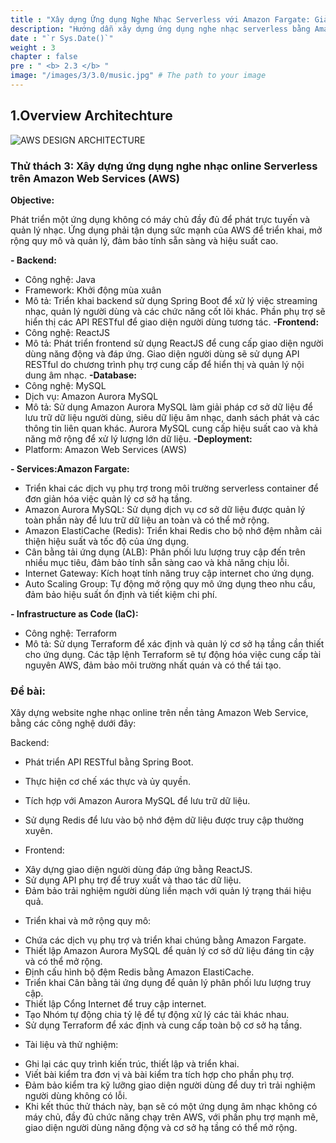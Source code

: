```yaml
---
title : "Xây dựng Ứng dụng Nghe Nhạc Serverless với Amazon Fargate: Giải pháp Tối ưu Chi phí và Khả năng Mở Rộng"
description: "Hướng dẫn xây dựng ứng dụng nghe nhạc serverless bằng Amazon Fargate và Terraform để tối ưu hóa chi phí và tăng khả năng mở rộng."
date : "`r Sys.Date()`"
weight : 3
chapter : false
pre : " <b> 2.3 </b> "
image: "/images/3/3.0/music.jpg" # The path to your image
---
```

## 1.Overview Architechture
![AWS DESIGN ARCHITECTURE](/images/3/3.0/music-multi.drawio.svg?featherlight=false&width=100pc)

### Thử thách 3: Xây dựng ứng dụng nghe nhạc online Serverless trên Amazon Web Services (AWS)
**Objective:**

Phát triển một ứng dụng không có máy chủ đầy đủ để phát trực tuyến và quản lý nhạc. Ứng dụng phải tận dụng sức mạnh của AWS để triển khai, mở rộng quy mô và quản lý, đảm bảo tính sẵn sàng và hiệu suất cao.

**- Backend:**
+ Công nghệ: Java
+ Framework: Khởi động mùa xuân
+ Mô tả: Triển khai backend sử dụng Spring Boot để xử lý việc streaming nhạc, quản lý người dùng và các chức năng cốt lõi khác. Phần phụ trợ sẽ hiển thị các API RESTful để giao diện người dùng tương tác.
**-Frontend:**
+ Công nghệ: ReactJS
+ Mô tả: Phát triển frontend sử dụng ReactJS để cung cấp giao diện người dùng năng động và đáp ứng. Giao diện người dùng sẽ sử dụng API RESTful do chương trình phụ trợ cung cấp để hiển thị và quản lý nội dung âm nhạc.
**-Database:**
+ Công nghệ: MySQL
+ Dịch vụ: Amazon Aurora MySQL
+ Mô tả: Sử dụng Amazon Aurora MySQL làm giải pháp cơ sở dữ liệu để lưu trữ dữ liệu người dùng, siêu dữ liệu âm nhạc, danh sách phát và các thông tin liên quan khác. Aurora MySQL cung cấp hiệu suất cao và khả năng mở rộng để xử lý lượng lớn dữ liệu.
**-Deployment:**
+ Platform: Amazon Web Services (AWS)

**- Services:Amazon Fargate:**

+ Triển khai các dịch vụ phụ trợ trong môi trường serverless container để đơn giản hóa việc quản lý cơ sở hạ tầng.
+ Amazon Aurora MySQL: Sử dụng dịch vụ cơ sở dữ liệu được quản lý toàn phần này để lưu trữ dữ liệu an toàn và có thể mở rộng.
+ Amazon ElastiCache (Redis): Triển khai Redis cho bộ nhớ đệm nhằm cải thiện hiệu suất và tốc độ của ứng dụng.
+ Cân bằng tải ứng dụng (ALB): Phân phối lưu lượng truy cập đến trên nhiều mục tiêu, đảm bảo tính sẵn sàng cao và khả năng chịu lỗi.
+ Internet Gateway: Kích hoạt tính năng truy cập internet cho ứng dụng.
+ Auto Scaling Group: Tự động mở rộng quy mô ứng dụng theo nhu cầu, đảm bảo hiệu suất ổn định và tiết kiệm chi phí.

**- Infrastructure as Code (IaC):**
+ Công nghệ: Terraform
+ Mô tả: Sử dụng Terraform để xác định và quản lý cơ sở hạ tầng cần thiết cho ứng dụng. Các tập lệnh Terraform sẽ tự động hóa việc cung cấp tài nguyên AWS, đảm bảo môi trường nhất quán và có thể tái tạo.

### Đề bài:
Xây dựng website nghe nhạc online trên nền tảng Amazon Web Service, bằng các công nghệ dưới đây: 

Backend:
- Phát triển API RESTful bằng Spring Boot.
- Thực hiện cơ chế xác thực và ủy quyền.
- Tích hợp với Amazon Aurora MySQL để lưu trữ dữ liệu.
- Sử dụng Redis để lưu vào bộ nhớ đệm dữ liệu được truy cập thường xuyên.

- Frontend:
+ Xây dựng giao diện người dùng đáp ứng bằng ReactJS.
+ Sử dụng API phụ trợ để truy xuất và thao tác dữ liệu.
+ Đảm bảo trải nghiệm người dùng liền mạch với quản lý trạng thái hiệu quả.

- Triển khai và mở rộng quy mô:
+ Chứa các dịch vụ phụ trợ và triển khai chúng bằng Amazon Fargate.
+ Thiết lập Amazon Aurora MySQL để quản lý cơ sở dữ liệu đáng tin cậy và có thể mở rộng.
+ Định cấu hình bộ đệm Redis bằng Amazon ElastiCache.
+ Triển khai Cân bằng tải ứng dụng để quản lý phân phối lưu lượng truy cập.
+ Thiết lập Cổng Internet để truy cập internet.
+ Tạo Nhóm tự động chia tỷ lệ để tự động xử lý các tải khác nhau.
+ Sử dụng Terraform để xác định và cung cấp toàn bộ cơ sở hạ tầng.

- Tài liệu và thử nghiệm:

+ Ghi lại các quy trình kiến trúc, thiết lập và triển khai.
+ Viết bài kiểm tra đơn vị và bài kiểm tra tích hợp cho phần phụ trợ.
+ Đảm bảo kiểm tra kỹ lưỡng giao diện người dùng để duy trì trải nghiệm người dùng không có lỗi.
+ Khi kết thúc thử thách này, bạn sẽ có một ứng dụng âm nhạc không có máy chủ, đầy đủ chức năng chạy trên AWS, với phần phụ trợ mạnh mẽ, giao diện người dùng năng động và cơ sở hạ tầng có thể mở rộng.



